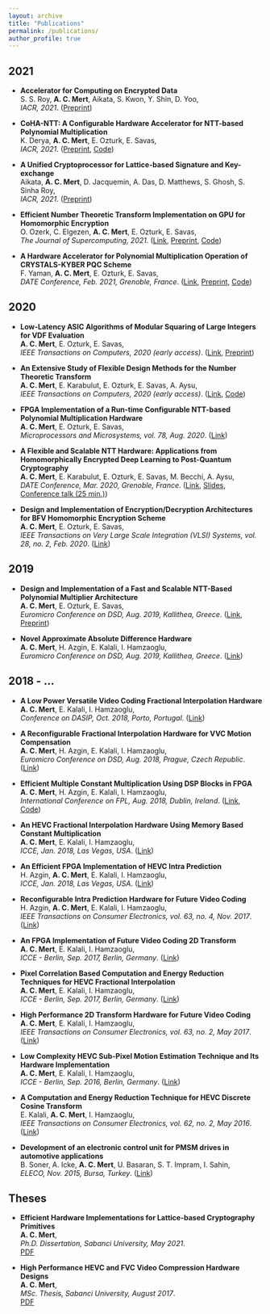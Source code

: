 ```yaml
---
layout: archive
title: "Publications"
permalink: /publications/
author_profile: true
---
```


## 2021  

* **Accelerator for Computing on Encrypted Data**  
  S. S. Roy, **A. C. Mert**, Aikata, S. Kwon, Y. Shin, D. Yoo,  
  *IACR, 2021*. (<a href="">Preprint</a>) 

* **CoHA-NTT: A Configurable Hardware Accelerator for NTT-based Polynomial Multiplication**  
  K. Derya, **A. C. Mert**, E. Ozturk, E. Savas,  
  *IACR, 2021*. (<a href="https://eprint.iacr.org/2021/1527.pdf">Preprint</a>, <a href="https://github.com/kemalderya/pqc-param-ntt">Code</a>) 

* **A Unified Cryptoprocessor for Lattice-based Signature and Key-exchange**  
  Aikata, **A. C. Mert**, D. Jacquemin, A. Das, D. Matthews, S. Ghosh, S. Sinha Roy,  
  *IACR, 2021*. (<a href="https://eprint.iacr.org/2021/1461.pdf">Preprint</a>)

* **Efficient Number Theoretic Transform Implementation on GPU for Homomorphic Encryption**  
  O. Ozerk, C. Elgezen, **A. C. Mert**, E. Ozturk, E. Savas,  
  *The Journal of Supercomputing, 2021*. (<a href="https://doi.org/10.1007/s11227-021-03980-5">Link</a>, <a href="https://eprint.iacr.org/2021/124.pdf">Preprint</a>, <a href="https://github.com/SU-CISEC/gpu-ntt">Code</a>) 

* **A Hardware Accelerator for Polynomial Multiplication Operation of CRYSTALS-KYBER PQC Scheme**  
  F. Yaman, **A. C. Mert**, E. Ozturk, E. Savas,  
  *DATE Conference, Feb. 2021, Grenoble, France*. (<a href="/files/date21.pdf">Link</a>, <a href="https://eprint.iacr.org/2021/485.pdf">Preprint</a>, <a href="https://github.com/acmert/kyber-polmul-hw">Code</a>) 

## 2020

* **Low-Latency ASIC Algorithms of Modular Squaring of Large Integers for VDF Evaluation**  
  **A. C. Mert**, E. Ozturk, E. Savas,  
  *IEEE Transactions on Computers, 2020 (early access)*. (<a href="https://ieeexplore.ieee.org/document/9289016">Link</a>, <a href="https://eprint.iacr.org/2020/480.pdf">Preprint</a>)

* **An Extensive Study of Flexible Design Methods for the Number Theoretic Transform**  
  **A. C. Mert**, E. Karabulut, E. Ozturk, E. Savas, A. Aysu,  
  *IEEE Transactions on Computers, 2020 (early access)*.  (<a href="https://ieeexplore.ieee.org/document/9171507">Link</a>, <a href="https://github.com/acmert/parametric-ntt">Code</a>)
  
* **FPGA Implementation of a Run-time Configurable NTT-based Polynomial Multiplication Hardware**  
  **A. C. Mert**, E. Ozturk, E. Savas,  
  *Microprocessors and Microsystems, vol. 78, Aug. 2020*. (<a href="https://doi.org/10.1016/j.micpro.2020.103219">Link</a>)
  
* **A Flexible and Scalable NTT Hardware: Applications from Homomorphically Encrypted Deep Learning to Post-Quantum Cryptography**  
  **A. C. Mert**, E. Karabulut, E. Ozturk, E. Savas, M. Becchi, A. Aysu,  
  *DATE Conference, Mar. 2020, Grenoble, France*. (<a href="https://research.ece.ncsu.edu/aaysu/wp-content/uploads/2019/12/date-20.pdf">Link</a>, <a href="">Slides</a>, <a href="https://research.ece.ncsu.edu/aaysu/wp-content/uploads/DATE20_presentation_paper_695.mp4">Conference talk (25 min.)</a>)   
  
* **Design and Implementation of Encryption/Decryption Architectures for BFV Homomorphic Encryption Scheme**  
  **A. C. Mert**, E. Ozturk, E. Savas,  
  *IEEE Transactions on Very Large Scale Integration (VLSI) Systems, vol. 28, no. 2, Feb. 2020*. (<a href="https://ieeexplore.ieee.org/document/8866755">Link</a>) 
  
## 2019  

* **Design and Implementation of a Fast and Scalable NTT-Based Polynomial Multiplier Architecture**  
  **A. C. Mert**, E. Ozturk, E. Savas,  
  *Euromicro Conference on DSD, Aug. 2019, Kallithea, Greece*. (<a href="http://research.sabanciuniv.edu/37407/1/PID6000233.pdf">Link</a>, <a href="https://eprint.iacr.org/2019/109.pdf">Preprint</a>)

* **Novel Approximate Absolute Difference Hardware**  
  **A. C. Mert**, H. Azgin, E. Kalali, I. Hamzaoglu,  
  *Euromicro Conference on DSD, Aug. 2019, Kallithea, Greece*. (<a href="http://research.sabanciuniv.edu/38221/1/dsd2019_aad.pdf">Link</a>)

## 2018 - ...

* **A Low Power Versatile Video Coding Fractional Interpolation Hardware**  
  **A. C. Mert**, E. Kalali, I. Hamzaoglu,  
  *Conference on DASIP, Oct. 2018, Porto, Portugal*. (<a href="http://myweb.sabanciuniv.edu/ercankalali/files/2018/10/Mert_DASIP_VVC.pdf">Link</a>)
  
* **A Reconfigurable Fractional Interpolation Hardware for VVC Motion Compensation**  
  **A. C. Mert**, H. Azgin, E. Kalali, I. Hamzaoglu,  
  *Euromicro Conference on DSD, Aug. 2018, Prague, Czech Republic*. (<a href="http://myweb.sabanciuniv.edu/ercankalali/files/2018/10/Azgin_DSD_VVC.pdf">Link</a>)

* **Efficient Multiple Constant Multiplication Using DSP Blocks in FPGA**  
  **A. C. Mert**, H. Azgin, E. Kalali, I. Hamzaoglu,  
  *International Conference on FPL, Aug. 2018, Dublin, Ireland*. (<a href="https://ieeexplore.ieee.org/abstract/document/8533518">Link</a>, <a href="https://github.com/acmert/mcm-on-fpga">Code</a>)

* **An HEVC Fractional Interpolation Hardware Using Memory Based Constant Multiplication**  
  **A. C. Mert**, E. Kalali, I. Hamzaoglu,  
  *ICCE, Jan. 2018, Las Vegas, USA*. (<a href="https://ieeexplore.ieee.org/abstract/document/8326312">Link</a>)

* **An Efficient FPGA Implementation of HEVC Intra Prediction**  
  H. Azgin, **A. C. Mert**, E. Kalali, I. Hamzaoglu,  
  *ICCE, Jan. 2018, Las Vegas, USA*. (<a href="https://ieeexplore.ieee.org/abstract/document/8326332">Link</a>)

* **Reconfigurable Intra Prediction Hardware for Future Video Coding**  
  H. Azgin, **A. C. Mert**, E. Kalali, I. Hamzaoglu,  
  *IEEE Transactions on Consumer Electronics, vol. 63, no. 4, Nov. 2017*. (<a href="https://ieeexplore.ieee.org/abstract/document/8246799">Link</a>)

* **An FPGA Implementation of Future Video Coding 2D Transform**  
  **A. C. Mert**, E. Kalali, I. Hamzaoglu,  
  *ICCE - Berlin, Sep. 2017, Berlin, Germany*. (<a href="https://ieeexplore.ieee.org/abstract/document/8210582">Link</a>)
  
* **Pixel Correlation Based Computation and Energy Reduction Techniques for HEVC Fractional Interpolation**  
  **A. C. Mert**, E. Kalali, I. Hamzaoglu,  
  *ICCE - Berlin, Sep. 2017, Berlin, Germany*. (<a href="https://ieeexplore.ieee.org/abstract/document/8210583">Link</a>)  

* **High Performance 2D Transform Hardware for Future Video Coding**  
  **A. C. Mert**, E. Kalali, I. Hamzaoglu,  
  *IEEE Transactions on Consumer Electronics, vol. 63, no. 2, May 2017*. (<a href="https://ieeexplore.ieee.org/abstract/document/8013250">Link</a>) 

* **Low Complexity HEVC Sub-Pixel Motion Estimation Technique and Its Hardware Implementation**  
  **A. C. Mert**, E. Kalali, I. Hamzaoglu,  
  *ICCE - Berlin, Sep. 2016, Berlin, Germany*. (<a href="https://ieeexplore.ieee.org/abstract/document/7684744">Link</a>)  

* **A Computation and Energy Reduction Technique for HEVC Discrete Cosine Transform**  
  E. Kalali, **A. C. Mert**, I. Hamzaoglu,  
  *IEEE Transactions on Consumer Electronics, vol. 62, no. 2, May 2016*. (<a href="https://ieeexplore.ieee.org/abstract/document/7514716">Link</a>) 

* **Development of an electronic control unit for PMSM drives in automotive applications**  
  B. Soner, A. Icke, **A. C. Mert**, U. Basaran, S. T. Impram, I. Sahin,  
  *ELECO, Nov. 2015, Bursa, Turkey*. (<a href="https://ieeexplore.ieee.org/abstract/document/7394493">Link</a>) 

## Theses

* **Efficient Hardware Implementations for Lattice-based Cryptography Primitives**  
  **A. C. Mert**,  
  *Ph.D. Dissertation, Sabanci University, May 2021*.  
  <a href="https://research.sabanciuniv.edu/42483/1/10256866.pdf">PDF</a>
  
* **High Performance HEVC and FVC Video Compression Hardware Designs**  
  **A. C. Mert**,  
  *MSc. Thesis, Sabanci University, August 2017*.  
  <a href="http://research.sabanciuniv.edu/34742/1/AhmetCanMert_10162349.pdf">PDF</a>


